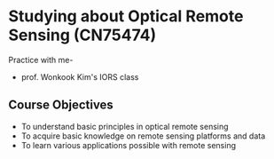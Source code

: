 # Studying about Optical Remote Sensing (CN75474)

Practice with me-

* prof. Wonkook Kim's IORS class

## Course Objectives
* To understand basic principles in optical remote sensing 
* To acquire basic knowledge on remote sensing platforms and data
* To learn various applications possible with remote sensing
